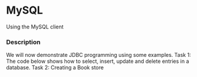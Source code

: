 # MySQL
Using the MySQL client
### Description
We will now demonstrate JDBC programming using some examples.
Task 1: The code below shows how to select, insert, update and
delete entries in a database.
Task 2: Creating a Book store
